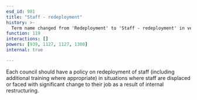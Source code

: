 ```yaml
---
esd_id: 981
title: "Staff - redeployment"
history: >-
  Term name changed from 'Redeployment' to 'Staff - redeployment' in version 3.00.  Scope notes added in version 3.01.
function: 119
interactions: []
powers: [939, 1127, 1127, 1300]
internal: true

---
```


Each council should have a policy on redeployment of staff (including additional training where appropriate) in situations where staff are displaced or faced with significant change to their job as a result of internal restructuring.

